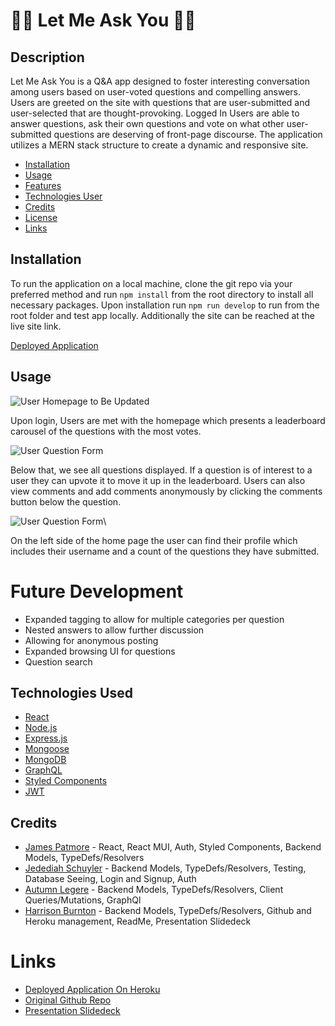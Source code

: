 # 🙋‍♀️ Let Me Ask You 🙋‍♂️

## Description

Let Me Ask You is a Q&A app designed to foster interesting conversation among users based on user-voted questions and compelling answers. Users are greeted on the site with questions that are user-submitted and user-selected that are  thought-provoking. Logged In Users are able to answer questions, ask their own questions and vote on what other user-submitted questions are deserving of front-page discourse. The application utilizes a MERN stack structure to create a dynamic and responsive site.

- [Installation](#installation)
- [Usage](#usage)
- [Features](#future-development)
- [Technologies User](#technologies-used)
- [Credits](#credits)
- [License](#license)
- [Links](#links)

## Installation

To run the application on a local machine, clone the git repo via your preferred method and run `npm install` from the root directory to install all necessary packages. Upon installation run `npm run develop` to run from the root folder and test app locally. Additionally the site can be reached at the live site link.

[Deployed Application](https://polar-sierra-99541.herokuapp.com/)

## Usage

![User Homepage to Be Updated](assets/images/loginScreenshot.jpg)

Upon login, Users are met with the homepage which presents a leaderboard carousel of the questions with the most votes. 

![User Question Form](assets/images/trendingScreenshot.jpg)

Below that, we see all questions displayed. If a question is of interest to a user they can upvote it to move it up in the leaderboard. Users can also view comments and add comments anonymously by clicking the comments button below the question. 

![User Question Form](assets/images/homeScreenshot.jpg)\

On the left side of the home page the user can find their profile which includes their username and a count of the questions they have submitted.

# Future Development
* Expanded tagging to allow for multiple categories per question
* Nested answers to allow further discussion
* Allowing for anonymous posting
* Expanded browsing UI for questions
* Question search


## Technologies Used
* [React](https://reactjs.org/)
* [Node.js](https://nodejs.org/en/)
* [Express.js](https://expressjs.com/)
* [Mongoose](https://mongoosejs.com/)
* [MongoDB](https://www.mongodb.com/)
* [GraphQL](https://graphql.org/)
* [Styled Components](https://www.npmjs.com/package/styled-components)
* [JWT](https://jwt.io/)


## Credits
* [James Patmore](https://github.com/jamestpatmore) - React, React MUI, Auth, Styled Components, Backend Models, TypeDefs/Resolvers
* [Jedediah Schuyler](https://github.com/jschuyl) - Backend Models, TypeDefs/Resolvers, Testing, Database Seeing, Login and Signup, Auth
* [Autumn Legere](https://github.com/autumnlegere) - Backend Models, TypeDefs/Resolvers, Client Queries/Mutations, GraphQl
* [Harrison Burnton](https://github.com/HBurnton) - Backend Models, TypeDefs/Resolvers, Github and Heroku management, ReadMe, Presentation Slidedeck


# Links
* [Deployed Application On Heroku](https://polar-sierra-99541.herokuapp.com/)
* [Original Github Repo](https://github.com/HBurnton/let-me-ask-you-p3)
* [Presentation Slidedeck](https://docs.google.com/presentation/d/1wgxFXTv_Lnm4xS2XxyMJ6vbQxWtMBtfOVxNdIGNlgRM/edit?usp=sharing)